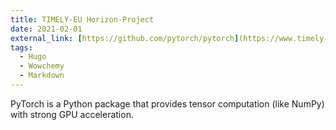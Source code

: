```yaml
---
title: TIMELY-EU Horizon-Project
date: 2021-02-01
external_link: [https://github.com/pytorch/pytorch](https://www.timely-project.com/)
tags:
  - Hugo
  - Wowchemy
  - Markdown
---
```


PyTorch is a Python package that provides tensor computation (like NumPy) with strong GPU acceleration.

<!--more-->
